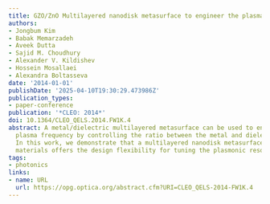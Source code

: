 ```yaml
---
title: GZO/ZnO Multilayered nanodisk metasurface to engineer the plasma frequency
authors:
- Jongbum Kim
- Babak Memarzadeh
- Aveek Dutta
- Sajid M. Choudhury
- Alexander V. Kildishev
- Hossein Mosallaei
- Alexandra Boltasseva
date: '2014-01-01'
publishDate: '2025-04-10T19:30:29.473986Z'
publication_types:
- paper-conference
publication: '*CLEO: 2014*'
doi: 10.1364/CLEO_QELS.2014.FW1K.4
abstract: A metal/dielectric multilayered metasurface can be used to engineer the
  plasma frequency by controlling the ratio between the metal and dielectric layers.
  In this work, we demonstrate that a multilayered nanodisk metasurface based on semiconductor
  materials offers the design flexibility for tuning the plasmonic resonance.
tags:
- photonics
links:
- name: URL
  url: https://opg.optica.org/abstract.cfm?URI=CLEO_QELS-2014-FW1K.4
---
```

